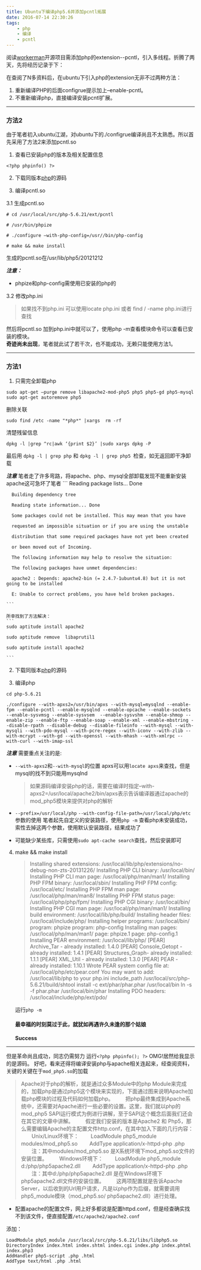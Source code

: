 ```yaml
---
title: Ubuntu下编译php5.6并添加pcntl拓展
date: 2016-07-14 22:30:26
tags: 
    - php
    - 编译
    - pcntl
---
```


阅读[workerman](https://github.com/walkor/Workerman)开源项目需添加php的extension--pcntl，引入多线程。折腾了两天，先将经历记录于下：

在查阅了N多资料后，在ubuntu下引入php的extension无非不过两种方法：

1. 重新编译PHP的后面configrue提示加上–enable-pcntl。
2. 不重新编译php，直接编译安装pcntl扩展。

---
### 方法2

由于笔者初入ubuntu江湖，对ubuntu下的./configrue编译尚且不太熟悉。所以首先采用了方法2来添加pcntl.so

1. 查看已安装php的版本及相关配置信息
```
<?php phpinfo() ?>
```

2. 下载同版本[php](http://php.net/downloads.php)的源码

3. 编译pcntl.so

  3.1 生成pcntl.so
  ```
  # cd /usr/local/src/php-5.6.21/ext/pcntl

  # /usr/bin/phpize

  # ./configure –with-php-config=/usr//bin/php-config

  # make && make install

  ```
  生成的pcntl.so在/usr/lib/php5/20121212

  ***注意：***
  * phpize和php-config需使用已安装的php的

  3.2 修改php.ini
  > 如果找不到php.ini 可以使用locate php.ini 或者 find / -name php.ini进行查找

  然后将pcntl.so 加到php.ini中就可以了，使用php -m查看模块命令可以查看已安装的模块。  
  **奇迹尚未出现**，笔者就此试了若干次，也不能成功，无赖只能使用方法1。

---
### 方法1
1. 只需完全卸载php
  ```
  sudo apt-get –purge remove libapache2-mod-php5 php5 php5-gd php5-mysql
  sudo apt-get autoremove php5
  ```
  删除关联
  ```
  sudo find /etc -name "*php*" |xargs  rm -rf
  ```
  清楚残留信息
  ```
  dpkg -l |grep ^rc|awk ‘{print $2}’ |sudo xargs dpkg -P
  ```
  最后用 ```dpkg -l | grep php``` 和 ```dpkg -l | grep php5 ```检查，如无返回即干净卸载

  ***注意***
    笔者走了许多弯路，将apache、php、mysql全部卸载发现不能重新安装apache这可急坏了笔者
    ```
      Reading package lists... Done

      Building dependency tree       

      Reading state information... Done

      Some packages could not be installed. This may mean that you have

      requested an impossible situation or if you are using the unstable

      distribution that some required packages have not yet been created

      or been moved out of Incoming.

      The following information may help to resolve the situation:

      The following packages have unmet dependencies:

      apache2 : Depends: apache2-bin (= 2.4.7-1ubuntu4.8) but it is not going to be installed

      E: Unable to correct problems, you have held broken packages.

    ```

    所幸找到了方法解决：
    ```
    sudo aptitude install apache2

    sudo aptitude remove  libaprutil1

    sudo aptitude install apache2

    ```

2. 下载同版本[php](http://php.net/downloads.php)的源码

3. 编译php

  ```
  cd php-5.6.21

  ./configure --with-apxs2=/usr/bin/apxs --with-mysql=mysqlnd --enable-fpm --enable-pcntl --enable-mysqlnd --enable-opcache --enable-sockets --enable-sysvmsg --enable-sysvsem  --enable-sysvshm --enable-shmop --enable-zip --enable-ftp --enable-soap --enable-xml --enable-mbstring --disable-rpath --disable-debug --disable-fileinfo --with-mysql --with-mysqli --with-pdo-mysql --with-pcre-regex --with-iconv --with-zlib --with-mcrypt --with-gd --with-openssl --with-mhash --with-xmlrpc --with-curl --with-imap-ssl
  ```

  ***注意***
  需要重点关注的是:
  * ```--with-apxs2```和```--with-mysql```的位置
    apxs可以用```locate apxs```来查找，但是mysql的找不到只能用mysqlnd
    > 如果源码编译安装php的话，需要在编译时指定–with-apxs2=/usr/local/apache2/bin/apxs表示告诉编译器通过apache的mod_php5模块来提供对php的解析

  *  ```--prefix=/usr/local/php```  ```--with-config-file-path=/usr/local/php/etc```参数的使用
  笔者起先自定义的安装路径，使用```php -m``` 查看php未安装成功，索性去掉这两个参数，使用默认安装路径，结果成功了

  * 可能缺少某些库，只需使用```sudo apt-cache search```查找，然后安装即可

4. make && make install
      > Installing shared extensions:     /usr/local/lib/php/extensions/no-debug-non-zts-20131226/
      Installing PHP CLI binary:        /usr/local/bin/
      Installing PHP CLI man page:      /usr/local/php/man/man1/
      Installing PHP FPM binary:        /usr/local/sbin/
      Installing PHP FPM config:        /usr/local/etc/
      Installing PHP FPM man page:      /usr/local/php/man/man8/
      Installing PHP FPM status page:   /usr/local/php/php/fpm/
      Installing PHP CGI binary:        /usr/local/bin/
      Installing PHP CGI man page:      /usr/local/php/man/man1/
      Installing build environment:     /usr/local/lib/php/build/
      Installing header files:           /usr/local/include/php/
      Installing helper programs:       /usr/local/bin/
        program: phpize
        program: php-config
      Installing man pages:             /usr/local/php/man/man1/
        page: phpize.1
        page: php-config.1
      Installing PEAR environment:      /usr/local/lib/php/
      [PEAR] Archive_Tar    - already installed: 1.4.0
      [PEAR] Console_Getopt - already installed: 1.4.1
      [PEAR] Structures_Graph- already installed: 1.1.1
      [PEAR] XML_Util       - already installed: 1.3.0
      [PEAR] PEAR           - already installed: 1.10.1
      Wrote PEAR system config file at: /usr/local/php/etc/pear.conf
      You may want to add: /usr/local/lib/php to your php.ini include_path
      /usr/local/src/php-5.6.21/build/shtool install -c ext/phar/phar.phar /usr/local/bin
      ln -s -f phar.phar /usr/local/bin/phar
      Installing PDO headers:           /usr/local/include/php/ext/pdo/

    运行```php -m```
    #### 最幸福的时刻莫过于此，就犹如再遇许久未逢的那个姑娘
    **Success**

---
但是革命尚且成功，同志仍需努力
运行```<?php phpinfo(); ?>``` OMG!居然给我显示的是源码。
好吧，看来还得将编译安装php与apache相关连起来，经查阅资料，关键的关键在于```mod_php5.so```的加载
> Apache对于php的解析，就是通过众多Module中的php Module来完成的，加载php是通过php5这个模块来实现的，下面通过图来说明Apache加载php模块的过程及代码如何加载php。
　　把php最终集成到Apache系统中，还需要对Apache进行一些必要的设置。这里，我们就以php的mod_php5 SAPI运行模式为例进行讲解，至于SAPI这个概念后面我们还会在其它的文章中讲解。
　　假定我们安装的版本是Apache2 和 Php5，那么需要编辑Apache的主配置文件http.conf，在其中加入下面的几行内容：
　　Unix/Linux环境下：
　　LoadModule php5_module modules/mod_php5.so
　　AddType application/x-httpd-php .php
　　注：其中modules/mod_php5.so 是X系统环境下mod_php5.so文件的安装位置。
　　Windows环境下：
　　LoadModule php5_module d:/php/php5apache2.dll
　　AddType application/x-httpd-php .php
　　注：其中d:/php/php5apache2.dll 是在Windows环境下php5apache2.dll文件的安装位置。
　　这两项配置就是告诉Apache Server，以后收到的Url用户请求，凡是以php作为后缀，就需要调用php5_module模块（mod_php5.so/ php5apache2.dll）进行处理。

* 配置apache的配置文件，网上好多都说是配置httpd.conf，但是经查确实找不到该文件，便直接配置```/etc/apache2/apache2.conf```

添加：
```
LoadModule php5_module /usr/local/src/php-5.6.21/libs/libphp5.so
DirectoryIndex index.html index.shtml index.cgi index.php index.phtml index.php3
AddHandler php5-script .php .html
AddType text/html .php .html
```